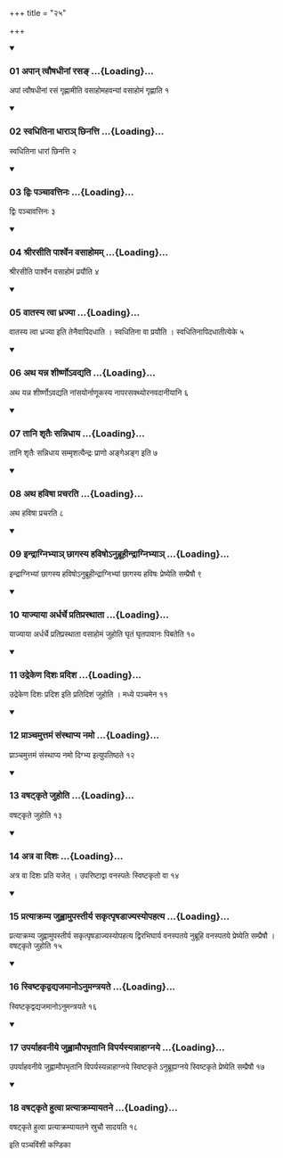 +++
title = "२५"

+++

<div class="js_include" includetitle="true" newlevelforh1="3" unfilled="" url="/vedAH_yajuH/taittirIyam/sUtram/ApastambaH/shrautam/vishvAsa-prastutiH/07/25/01_apAn_tvauShadhInAM_rasa~N.md">
<details open><summary><h3>01 अपान् त्वौषधीनां रसङ् ...{Loading}...</h3></summary>

अपां त्वौषधीनां रसं गृह्णामीति वसाहोमहवन्यां वसाहोमं गृह्णाति १
</details>
</div>

<div class="js_include collapsed" newlevelforh1="4" title="सर्वाष् टीकाः" url="/vedAH_yajuH/taittirIyam/sUtram/ApastambaH/shrautam/sarvASh_TIkAH/07/25/01_apAn_tvauShadhInAM_rasa~N.md"> </div>



<div class="js_include collapsed" newlevelforh1="4" title="मूलम्" url="/vedAH_yajuH/taittirIyam/sUtram/ApastambaH/shrautam/mUlam/07/25/01_apAn_tvauShadhInAM_rasa~N.md"> </div>


<div class="js_include" includetitle="true" newlevelforh1="3" unfilled="" url="/vedAH_yajuH/taittirIyam/sUtram/ApastambaH/shrautam/vishvAsa-prastutiH/07/25/02_svadhitinA_dhArA~n_Chinatti.md">
<details open><summary><h3>02 स्वधितिना धाराञ् छिनत्ति ...{Loading}...</h3></summary>

स्वधितिना धारां छिनत्ति २
</details>
</div>

<div class="js_include collapsed" newlevelforh1="4" title="सर्वाष् टीकाः" url="/vedAH_yajuH/taittirIyam/sUtram/ApastambaH/shrautam/sarvASh_TIkAH/07/25/02_svadhitinA_dhArA~n_Chinatti.md"> </div>



<div class="js_include collapsed" newlevelforh1="4" title="मूलम्" url="/vedAH_yajuH/taittirIyam/sUtram/ApastambaH/shrautam/mUlam/07/25/02_svadhitinA_dhArA~n_Chinatti.md"> </div>


<div class="js_include" includetitle="true" newlevelforh1="3" unfilled="" url="/vedAH_yajuH/taittirIyam/sUtram/ApastambaH/shrautam/vishvAsa-prastutiH/07/25/03_dviH_panchAvattinaH.md">
<details open><summary><h3>03 द्विः पञ्चावत्तिनः ...{Loading}...</h3></summary>

द्विः पञ्चावत्तिनः ३
</details>
</div>

<div class="js_include collapsed" newlevelforh1="4" title="सर्वाष् टीकाः" url="/vedAH_yajuH/taittirIyam/sUtram/ApastambaH/shrautam/sarvASh_TIkAH/07/25/03_dviH_panchAvattinaH.md"> </div>



<div class="js_include collapsed" newlevelforh1="4" title="मूलम्" url="/vedAH_yajuH/taittirIyam/sUtram/ApastambaH/shrautam/mUlam/07/25/03_dviH_panchAvattinaH.md"> </div>


<div class="js_include" includetitle="true" newlevelforh1="3" unfilled="" url="/vedAH_yajuH/taittirIyam/sUtram/ApastambaH/shrautam/vishvAsa-prastutiH/07/25/04_shrIrasIti_pArshvena_vasAhomam.md">
<details open><summary><h3>04 श्रीरसीति पार्श्वेन वसाहोमम् ...{Loading}...</h3></summary>

श्रीरसीति पार्श्वेन वसाहोमं प्रयौति ४
</details>
</div>

<div class="js_include collapsed" newlevelforh1="4" title="सर्वाष् टीकाः" url="/vedAH_yajuH/taittirIyam/sUtram/ApastambaH/shrautam/sarvASh_TIkAH/07/25/04_shrIrasIti_pArshvena_vasAhomam.md"> </div>



<div class="js_include collapsed" newlevelforh1="4" title="मूलम्" url="/vedAH_yajuH/taittirIyam/sUtram/ApastambaH/shrautam/mUlam/07/25/04_shrIrasIti_pArshvena_vasAhomam.md"> </div>


<div class="js_include" includetitle="true" newlevelforh1="3" unfilled="" url="/vedAH_yajuH/taittirIyam/sUtram/ApastambaH/shrautam/vishvAsa-prastutiH/07/25/05_vAtasya_tvA_dhrajyA.md">
<details open><summary><h3>05 वातस्य त्वा ध्रज्या ...{Loading}...</h3></summary>

वातस्य त्वा ध्रज्या इति तेनैवापिदधाति । स्वधितिना वा प्रयौति । स्वधितिनापिदधातीत्येके ५
</details>
</div>

<div class="js_include collapsed" newlevelforh1="4" title="सर्वाष् टीकाः" url="/vedAH_yajuH/taittirIyam/sUtram/ApastambaH/shrautam/sarvASh_TIkAH/07/25/05_vAtasya_tvA_dhrajyA.md"> </div>



<div class="js_include collapsed" newlevelforh1="4" title="मूलम्" url="/vedAH_yajuH/taittirIyam/sUtram/ApastambaH/shrautam/mUlam/07/25/05_vAtasya_tvA_dhrajyA.md"> </div>


<div class="js_include" includetitle="true" newlevelforh1="3" unfilled="" url="/vedAH_yajuH/taittirIyam/sUtram/ApastambaH/shrautam/vishvAsa-prastutiH/07/25/06_atha_yanna_shIrShNo-vadyati.md">
<details open><summary><h3>06 अथ यन्न शीर्ष्णोऽवद्यति ...{Loading}...</h3></summary>

अथ यन्न शीर्ष्णोऽवद्यति नांसयोर्नाणूकस्य नापरसक्थ्योरनवदानीयानि ६
</details>
</div>

<div class="js_include collapsed" newlevelforh1="4" title="सर्वाष् टीकाः" url="/vedAH_yajuH/taittirIyam/sUtram/ApastambaH/shrautam/sarvASh_TIkAH/07/25/06_atha_yanna_shIrShNo-vadyati.md"> </div>



<div class="js_include collapsed" newlevelforh1="4" title="मूलम्" url="/vedAH_yajuH/taittirIyam/sUtram/ApastambaH/shrautam/mUlam/07/25/06_atha_yanna_shIrShNo-vadyati.md"> </div>


<div class="js_include" includetitle="true" newlevelforh1="3" unfilled="" url="/vedAH_yajuH/taittirIyam/sUtram/ApastambaH/shrautam/vishvAsa-prastutiH/07/25/07_tAni_shRtaiH_sannidhAya.md">
<details open><summary><h3>07 तानि शृतैः सन्निधाय ...{Loading}...</h3></summary>

तानि शृतैः सन्निधाय सम्मृशत्यैन्द्रः प्राणो अङ्गेअङ्ग इति ७
</details>
</div>

<div class="js_include collapsed" newlevelforh1="4" title="सर्वाष् टीकाः" url="/vedAH_yajuH/taittirIyam/sUtram/ApastambaH/shrautam/sarvASh_TIkAH/07/25/07_tAni_shRtaiH_sannidhAya.md"> </div>



<div class="js_include collapsed" newlevelforh1="4" title="मूलम्" url="/vedAH_yajuH/taittirIyam/sUtram/ApastambaH/shrautam/mUlam/07/25/07_tAni_shRtaiH_sannidhAya.md"> </div>


<div class="js_include" includetitle="true" newlevelforh1="3" unfilled="" url="/vedAH_yajuH/taittirIyam/sUtram/ApastambaH/shrautam/vishvAsa-prastutiH/07/25/08_atha_haviShA_pracharati.md">
<details open><summary><h3>08 अथ हविषा प्रचरति ...{Loading}...</h3></summary>

अथ हविषा प्रचरति ८
</details>
</div>

<div class="js_include collapsed" newlevelforh1="4" title="सर्वाष् टीकाः" url="/vedAH_yajuH/taittirIyam/sUtram/ApastambaH/shrautam/sarvASh_TIkAH/07/25/08_atha_haviShA_pracharati.md"> </div>



<div class="js_include collapsed" newlevelforh1="4" title="मूलम्" url="/vedAH_yajuH/taittirIyam/sUtram/ApastambaH/shrautam/mUlam/07/25/08_atha_haviShA_pracharati.md"> </div>


<div class="js_include" includetitle="true" newlevelforh1="3" unfilled="" url="/vedAH_yajuH/taittirIyam/sUtram/ApastambaH/shrautam/vishvAsa-prastutiH/07/25/09_indrAgnibhyA~n_ChAgasya_haviSho-nubrUhIndrAgnibhyA~n.md">
<details open><summary><h3>09 इन्द्राग्निभ्याञ् छागस्य हविषोऽनुब्रूहीन्द्राग्निभ्याञ् ...{Loading}...</h3></summary>

इन्द्राग्निभ्यां छागस्य हविषोऽनुब्रूहीन्द्राग्निभ्यां छागस्य हविषः प्रेष्येति सम्प्रैषौ ९
</details>
</div>

<div class="js_include collapsed" newlevelforh1="4" title="सर्वाष् टीकाः" url="/vedAH_yajuH/taittirIyam/sUtram/ApastambaH/shrautam/sarvASh_TIkAH/07/25/09_indrAgnibhyA~n_ChAgasya_haviSho-nubrUhIndrAgnibhyA~n.md"> </div>



<div class="js_include collapsed" newlevelforh1="4" title="मूलम्" url="/vedAH_yajuH/taittirIyam/sUtram/ApastambaH/shrautam/mUlam/07/25/09_indrAgnibhyA~n_ChAgasya_haviSho-nubrUhIndrAgnibhyA~n.md"> </div>


<div class="js_include" includetitle="true" newlevelforh1="3" unfilled="" url="/vedAH_yajuH/taittirIyam/sUtram/ApastambaH/shrautam/vishvAsa-prastutiH/07/25/10_yAjyAyA_ardharche_pratiprasthAtA.md">
<details open><summary><h3>10 याज्याया अर्धर्चे प्रतिप्रस्थाता ...{Loading}...</h3></summary>

याज्याया अर्धर्चे प्रतिप्रस्थाता वसाहोमं जुहोति घृतं घृतपावानः पिबतेति १०
</details>
</div>

<div class="js_include collapsed" newlevelforh1="4" title="सर्वाष् टीकाः" url="/vedAH_yajuH/taittirIyam/sUtram/ApastambaH/shrautam/sarvASh_TIkAH/07/25/10_yAjyAyA_ardharche_pratiprasthAtA.md"> </div>



<div class="js_include collapsed" newlevelforh1="4" title="मूलम्" url="/vedAH_yajuH/taittirIyam/sUtram/ApastambaH/shrautam/mUlam/07/25/10_yAjyAyA_ardharche_pratiprasthAtA.md"> </div>


<div class="js_include" includetitle="true" newlevelforh1="3" unfilled="" url="/vedAH_yajuH/taittirIyam/sUtram/ApastambaH/shrautam/vishvAsa-prastutiH/07/25/11_udrekeNa_dishaH_pradisha.md">
<details open><summary><h3>11 उद्रेकेण दिशः प्रदिश ...{Loading}...</h3></summary>

उद्रेकेण दिशः प्रदिश इति प्रतिदिशं जुहोति । मध्ये पञ्चमेन ११
</details>
</div>

<div class="js_include collapsed" newlevelforh1="4" title="सर्वाष् टीकाः" url="/vedAH_yajuH/taittirIyam/sUtram/ApastambaH/shrautam/sarvASh_TIkAH/07/25/11_udrekeNa_dishaH_pradisha.md"> </div>



<div class="js_include collapsed" newlevelforh1="4" title="मूलम्" url="/vedAH_yajuH/taittirIyam/sUtram/ApastambaH/shrautam/mUlam/07/25/11_udrekeNa_dishaH_pradisha.md"> </div>


<div class="js_include" includetitle="true" newlevelforh1="3" unfilled="" url="/vedAH_yajuH/taittirIyam/sUtram/ApastambaH/shrautam/vishvAsa-prastutiH/07/25/12_prAnchamuttamaM_saMsthApya_namo.md">
<details open><summary><h3>12 प्राञ्चमुत्तमं संस्थाप्य नमो ...{Loading}...</h3></summary>

प्राञ्चमुत्तमं संस्थाप्य नमो दिग्भ्य इत्युपतिष्ठते १२
</details>
</div>

<div class="js_include collapsed" newlevelforh1="4" title="सर्वाष् टीकाः" url="/vedAH_yajuH/taittirIyam/sUtram/ApastambaH/shrautam/sarvASh_TIkAH/07/25/12_prAnchamuttamaM_saMsthApya_namo.md"> </div>



<div class="js_include collapsed" newlevelforh1="4" title="मूलम्" url="/vedAH_yajuH/taittirIyam/sUtram/ApastambaH/shrautam/mUlam/07/25/12_prAnchamuttamaM_saMsthApya_namo.md"> </div>


<div class="js_include" includetitle="true" newlevelforh1="3" unfilled="" url="/vedAH_yajuH/taittirIyam/sUtram/ApastambaH/shrautam/vishvAsa-prastutiH/07/25/13_vaShaTkRte_juhoti.md">
<details open><summary><h3>13 वषट्कृते जुहोति ...{Loading}...</h3></summary>

वषट्कृते जुहोति १३
</details>
</div>

<div class="js_include collapsed" newlevelforh1="4" title="सर्वाष् टीकाः" url="/vedAH_yajuH/taittirIyam/sUtram/ApastambaH/shrautam/sarvASh_TIkAH/07/25/13_vaShaTkRte_juhoti.md"> </div>



<div class="js_include collapsed" newlevelforh1="4" title="मूलम्" url="/vedAH_yajuH/taittirIyam/sUtram/ApastambaH/shrautam/mUlam/07/25/13_vaShaTkRte_juhoti.md"> </div>


<div class="js_include" includetitle="true" newlevelforh1="3" unfilled="" url="/vedAH_yajuH/taittirIyam/sUtram/ApastambaH/shrautam/vishvAsa-prastutiH/07/25/14_atra_vA_dishaH.md">
<details open><summary><h3>14 अत्र वा दिशः ...{Loading}...</h3></summary>

अत्र वा दिशः प्रति यजेत् । उपरिष्टाद्वा वनस्पतेः स्विष्टकृतो वा १४
</details>
</div>

<div class="js_include collapsed" newlevelforh1="4" title="सर्वाष् टीकाः" url="/vedAH_yajuH/taittirIyam/sUtram/ApastambaH/shrautam/sarvASh_TIkAH/07/25/14_atra_vA_dishaH.md"> </div>



<div class="js_include collapsed" newlevelforh1="4" title="मूलम्" url="/vedAH_yajuH/taittirIyam/sUtram/ApastambaH/shrautam/mUlam/07/25/14_atra_vA_dishaH.md"> </div>


<div class="js_include" includetitle="true" newlevelforh1="3" unfilled="" url="/vedAH_yajuH/taittirIyam/sUtram/ApastambaH/shrautam/vishvAsa-prastutiH/07/25/15_pratyAkramya_juhvAmupastIrya_sakRtpRShaDAjyasyopahatya.md">
<details open><summary><h3>15 प्रत्याक्रम्य जुह्वामुपस्तीर्य सकृत्पृषडाज्यस्योपहत्य ...{Loading}...</h3></summary>

प्रत्याक्रम्य जुह्वामुपस्तीर्य सकृत्पृषडाज्यस्योपहत्य द्विरभिघार्य वनस्पतये नुब्रूहि वनस्पतये प्रेष्येति सम्प्रैषौ । वषट्कृते जुहोति १५
</details>
</div>

<div class="js_include collapsed" newlevelforh1="4" title="सर्वाष् टीकाः" url="/vedAH_yajuH/taittirIyam/sUtram/ApastambaH/shrautam/sarvASh_TIkAH/07/25/15_pratyAkramya_juhvAmupastIrya_sakRtpRShaDAjyasyopahatya.md"> </div>



<div class="js_include collapsed" newlevelforh1="4" title="मूलम्" url="/vedAH_yajuH/taittirIyam/sUtram/ApastambaH/shrautam/mUlam/07/25/15_pratyAkramya_juhvAmupastIrya_sakRtpRShaDAjyasyopahatya.md"> </div>


<div class="js_include" includetitle="true" newlevelforh1="3" unfilled="" url="/vedAH_yajuH/taittirIyam/sUtram/ApastambaH/shrautam/vishvAsa-prastutiH/07/25/16_sviShTakRdvadyajamAno-numantrayate.md">
<details open><summary><h3>16 स्विष्टकृद्वद्यजमानोऽनुमन्त्रयते ...{Loading}...</h3></summary>

स्विष्टकृद्वद्यजमानोऽनुमन्त्रयते १६
</details>
</div>

<div class="js_include collapsed" newlevelforh1="4" title="सर्वाष् टीकाः" url="/vedAH_yajuH/taittirIyam/sUtram/ApastambaH/shrautam/sarvASh_TIkAH/07/25/16_sviShTakRdvadyajamAno-numantrayate.md"> </div>



<div class="js_include collapsed" newlevelforh1="4" title="मूलम्" url="/vedAH_yajuH/taittirIyam/sUtram/ApastambaH/shrautam/mUlam/07/25/16_sviShTakRdvadyajamAno-numantrayate.md"> </div>


<div class="js_include" includetitle="true" newlevelforh1="3" unfilled="" url="/vedAH_yajuH/taittirIyam/sUtram/ApastambaH/shrautam/vishvAsa-prastutiH/07/25/17_uparyAhavanIye_juhvAmaupabhRtAni_viparyasyannAhAgnaye.md">
<details open><summary><h3>17 उपर्याहवनीये जुह्वामौपभृतानि विपर्यस्यन्नाहाग्नये ...{Loading}...</h3></summary>

उपर्याहवनीये जुह्वामौपभृतानि विपर्यस्यन्नाहाग्नये स्विष्टकृते ऽनुब्रूह्यग्नये स्विष्टकृते प्रेष्येति सम्प्रैषौ १७
</details>
</div>

<div class="js_include collapsed" newlevelforh1="4" title="सर्वाष् टीकाः" url="/vedAH_yajuH/taittirIyam/sUtram/ApastambaH/shrautam/sarvASh_TIkAH/07/25/17_uparyAhavanIye_juhvAmaupabhRtAni_viparyasyannAhAgnaye.md"> </div>



<div class="js_include collapsed" newlevelforh1="4" title="मूलम्" url="/vedAH_yajuH/taittirIyam/sUtram/ApastambaH/shrautam/mUlam/07/25/17_uparyAhavanIye_juhvAmaupabhRtAni_viparyasyannAhAgnaye.md"> </div>


<div class="js_include" includetitle="true" newlevelforh1="3" unfilled="" url="/vedAH_yajuH/taittirIyam/sUtram/ApastambaH/shrautam/vishvAsa-prastutiH/07/25/18_vaShaTkRte_hutvA_pratyAkramyAyatane.md">
<details open><summary><h3>18 वषट्कृते हुत्वा प्रत्याक्रम्यायतने ...{Loading}...</h3></summary>

वषट्कृते हुत्वा प्रत्याक्रम्यायतने स्रुचौ सादयति १८
</details>
</div>

<div class="js_include collapsed" newlevelforh1="4" title="सर्वाष् टीकाः" url="/vedAH_yajuH/taittirIyam/sUtram/ApastambaH/shrautam/sarvASh_TIkAH/07/25/18_vaShaTkRte_hutvA_pratyAkramyAyatane.md"> </div>



<div class="js_include collapsed" newlevelforh1="4" title="मूलम्" url="/vedAH_yajuH/taittirIyam/sUtram/ApastambaH/shrautam/mUlam/07/25/18_vaShaTkRte_hutvA_pratyAkramyAyatane.md"> </div>





  
इति पञ्चविंशी कण्डिका 
